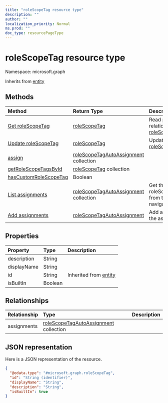 ```yaml
---
title: "roleScopeTag resource type"
description: ""
author: ""
localization_priority: Normal
ms.prod: ""
doc_type: resourcePageType
---
```


# roleScopeTag resource type


Namespace: microsoft.graph




Inherits from [entity](../resources/entity.md)

## Methods
|Method|Return Type|Description|
|:---|:---|:---|
|[Get roleScopeTag](../api/rolescopetag-get.md)|[roleScopeTag](../resources/rolescopetag.md)|Read properties and relationships of the [roleScopeTag](../resources/rolescopetag.md) object.|
|[Update roleScopeTag](../api/rolescopetag-update.md)|[roleScopeTag](../resources/rolescopetag.md)|Update the properties of a [roleScopeTag](../resources/rolescopetag.md) object.|
|[assign](../api/rolescopetag-assign.md)|[roleScopeTagAutoAssignment](../resources/rolescopetagautoassignment.md) collection||
|[getRoleScopeTagsById](../api/rolescopetag-getrolescopetagsbyid.md)|[roleScopeTag](../resources/rolescopetag.md) collection||
|[hasCustomRoleScopeTag](../api/rolescopetag-hascustomrolescopetag.md)|Boolean||
|[List assignments](../api/rolescopetag-list-assignments.md)|[roleScopeTagAutoAssignment](../resources/rolescopetagautoassignment.md) collection|Get the roleScopeTagAutoAssignments from the assignments navigation property.|
|[Add assignments](../api/rolescopetag-post-assignments.md)|[roleScopeTagAutoAssignment](../resources/rolescopetagautoassignment.md)|Add assignments by posting to the assignments collection.|

## Properties
|Property|Type|Description|
|:---|:---|:---|
|description|String||
|displayName|String||
|id|String| Inherited from [entity](../resources/entity.md)|
|isBuiltIn|Boolean||

## Relationships
|Relationship|Type|Description|
|:---|:---|:---|
|assignments|[roleScopeTagAutoAssignment](../resources/rolescopetagautoassignment.md) collection||

## JSON representation
Here is a JSON representation of the resource.
<!-- {
  "blockType": "resource",
  "keyProperty": "id",
  "@odata.type": "microsoft.graph.roleScopeTag",
  "baseType": "microsoft.graph.entity",
  "openType": false
}
-->
``` json
{
  "@odata.type": "#microsoft.graph.roleScopeTag",
  "id": "String (identifier)",
  "displayName": "String",
  "description": "String",
  "isBuiltIn": true
}
```

